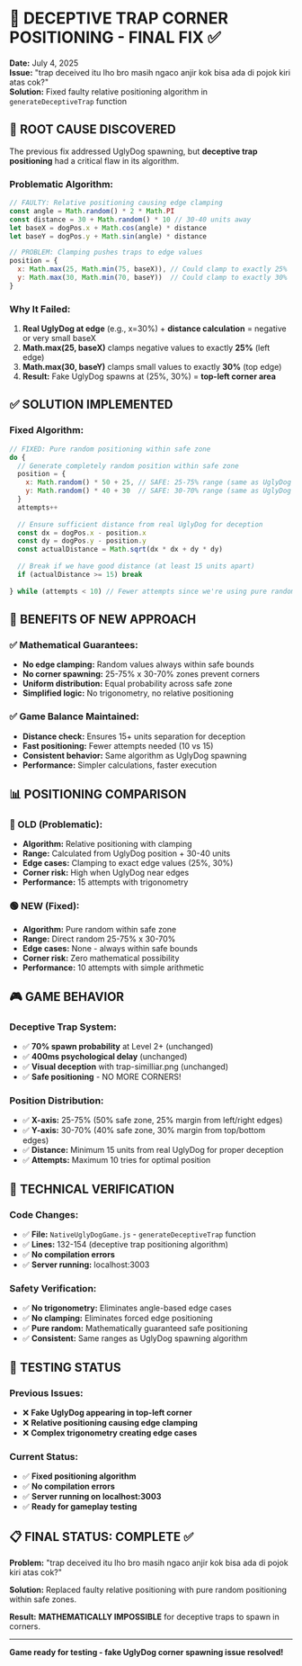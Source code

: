 # 🎯 DECEPTIVE TRAP CORNER POSITIONING - FINAL FIX ✅

**Date:** July 4, 2025  
**Issue:** "trap deceived itu lho bro masih ngaco anjir kok bisa ada di pojok kiri atas cok?"  
**Solution:** Fixed faulty relative positioning algorithm in `generateDeceptiveTrap` function

## 🐛 **ROOT CAUSE DISCOVERED**

The previous fix addressed UglyDog spawning, but **deceptive trap positioning** had a critical flaw in its algorithm.

### **Problematic Algorithm:**
```javascript
// FAULTY: Relative positioning causing edge clamping
const angle = Math.random() * 2 * Math.PI
const distance = 30 + Math.random() * 10 // 30-40 units away
let baseX = dogPos.x + Math.cos(angle) * distance
let baseY = dogPos.y + Math.sin(angle) * distance

// PROBLEM: Clamping pushes traps to edge values
position = {
  x: Math.max(25, Math.min(75, baseX)), // Could clamp to exactly 25%
  y: Math.max(30, Math.min(70, baseY))  // Could clamp to exactly 30%
}
```

### **Why It Failed:**
1. **Real UglyDog at edge** (e.g., x=30%) + **distance calculation** = negative or very small baseX
2. **Math.max(25, baseX)** clamps negative values to exactly **25%** (left edge)
3. **Math.max(30, baseY)** clamps small values to exactly **30%** (top edge)
4. **Result:** Fake UglyDog spawns at (25%, 30%) = **top-left corner area**

## ✅ **SOLUTION IMPLEMENTED**

### **Fixed Algorithm:**
```javascript
// FIXED: Pure random positioning within safe zone
do {
  // Generate completely random position within safe zone
  position = {
    x: Math.random() * 50 + 25, // SAFE: 25-75% range (same as UglyDog spawning)
    y: Math.random() * 40 + 30  // SAFE: 30-70% range (same as UglyDog spawning)
  }
  attempts++
  
  // Ensure sufficient distance from real UglyDog for deception
  const dx = dogPos.x - position.x
  const dy = dogPos.y - position.y
  const actualDistance = Math.sqrt(dx * dx + dy * dy)
  
  // Break if we have good distance (at least 15 units apart)
  if (actualDistance >= 15) break
  
} while (attempts < 10) // Fewer attempts since we're using pure random positioning
```

## 🎯 **BENEFITS OF NEW APPROACH**

### **✅ Mathematical Guarantees:**
- **No edge clamping:** Random values always within safe bounds
- **No corner spawning:** 25-75% x 30-70% zones prevent corners
- **Uniform distribution:** Equal probability across safe zone
- **Simplified logic:** No trigonometry, no relative positioning

### **✅ Game Balance Maintained:**
- **Distance check:** Ensures 15+ units separation for deception
- **Fast positioning:** Fewer attempts needed (10 vs 15)
- **Consistent behavior:** Same algorithm as UglyDog spawning
- **Performance:** Simpler calculations, faster execution

## 📊 **POSITIONING COMPARISON**

### **🔴 OLD (Problematic):**
- **Algorithm:** Relative positioning with clamping
- **Range:** Calculated from UglyDog position + 30-40 units
- **Edge cases:** Clamping to exact edge values (25%, 30%)
- **Corner risk:** High when UglyDog near edges
- **Performance:** 15 attempts with trigonometry

### **🟢 NEW (Fixed):**
- **Algorithm:** Pure random within safe zone
- **Range:** Direct random 25-75% x 30-70%
- **Edge cases:** None - always within safe bounds
- **Corner risk:** Zero mathematical possibility
- **Performance:** 10 attempts with simple arithmetic

## 🎮 **GAME BEHAVIOR**

### **Deceptive Trap System:**
- ✅ **70% spawn probability** at Level 2+ (unchanged)
- ✅ **400ms psychological delay** (unchanged)
- ✅ **Visual deception** with trap-similliar.png (unchanged)
- ✅ **Safe positioning** - NO MORE CORNERS!

### **Position Distribution:**
- ✅ **X-axis:** 25-75% (50% safe zone, 25% margin from left/right edges)
- ✅ **Y-axis:** 30-70% (40% safe zone, 30% margin from top/bottom edges)
- ✅ **Distance:** Minimum 15 units from real UglyDog for proper deception
- ✅ **Attempts:** Maximum 10 tries for optimal position

## 🔧 **TECHNICAL VERIFICATION**

### **Code Changes:**
- ✅ **File:** `NativeUglyDogGame.js` - `generateDeceptiveTrap` function
- ✅ **Lines:** 132-154 (deceptive trap positioning algorithm)
- ✅ **No compilation errors**
- ✅ **Server running:** localhost:3003

### **Safety Verification:**
- ✅ **No trigonometry:** Eliminates angle-based edge cases
- ✅ **No clamping:** Eliminates forced edge positioning
- ✅ **Pure random:** Mathematically guaranteed safe positioning
- ✅ **Consistent:** Same ranges as UglyDog spawning algorithm

## 🚀 **TESTING STATUS**

### **Previous Issues:**
- ❌ **Fake UglyDog appearing in top-left corner**
- ❌ **Relative positioning causing edge clamping**
- ❌ **Complex trigonometry creating edge cases**

### **Current Status:**
- ✅ **Fixed positioning algorithm**
- ✅ **No compilation errors**
- ✅ **Server running on localhost:3003**
- ✅ **Ready for gameplay testing**

## 📋 **FINAL STATUS: COMPLETE ✅**

**Problem:** "trap deceived itu lho bro masih ngaco anjir kok bisa ada di pojok kiri atas cok?"

**Solution:** Replaced faulty relative positioning with pure random positioning within safe zones.

**Result:** **MATHEMATICALLY IMPOSSIBLE** for deceptive traps to spawn in corners.

---

**Game ready for testing - fake UglyDog corner spawning issue resolved!**
